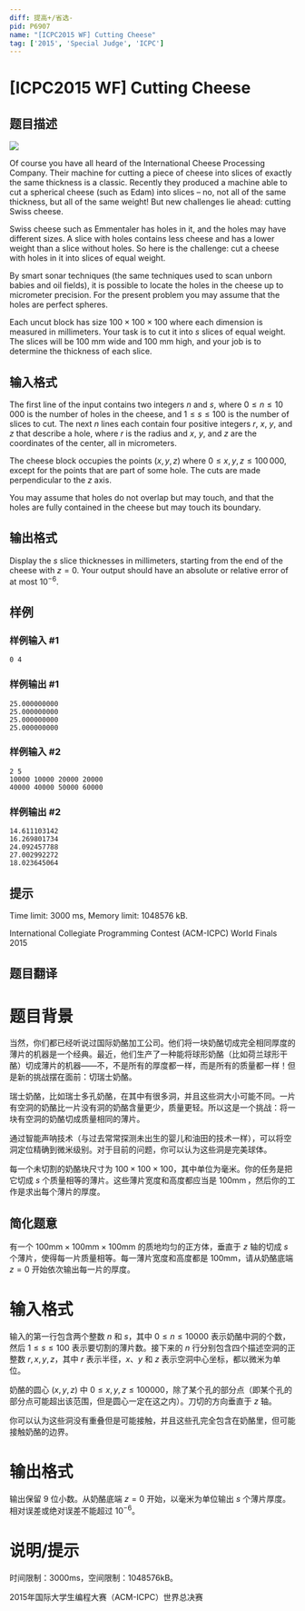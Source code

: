 ```yaml
---
diff: 提高+/省选-
pid: P6907
name: "[ICPC2015 WF] Cutting Cheese"
tag: ['2015', 'Special Judge', 'ICPC']
---
```

# [ICPC2015 WF] Cutting Cheese
## 题目描述

 ![](https://vj.z180.cn/5f637f1053193ffad543787cd8bc5b2a?v=1601501213)  

Of course you have all heard of the International Cheese Processing Company. Their machine for cutting a piece of cheese into slices of exactly the same thickness is a classic. Recently they produced a machine able to cut a spherical cheese (such as Edam) into slices – no, not all of the same thickness, but all of the same weight! But new challenges lie ahead: cutting Swiss cheese. 

Swiss cheese such as Emmentaler has holes in it, and the holes may have different sizes. A slice with holes contains less cheese and has a lower weight than a slice without holes. So here is the challenge: cut a cheese with holes in it into slices of equal weight.

By smart sonar techniques (the same techniques used to scan unborn babies and oil fields), it is possible to locate the holes in the cheese up to micrometer precision. For the present problem you may assume that the holes are perfect spheres.

Each uncut block has size $100 \times 100 \times 100$ where each dimension is measured in millimeters. Your task is to cut it into $s$ slices of equal weight. The slices will be $100$ mm wide and $100$ mm high, and your job is to determine the thickness of each slice.
## 输入格式

The first line of the input contains two integers $n$ and $s$, where $0 \leq n \leq 10\, 000$ is the number of holes in the cheese, and $1 \le s \le 100$ is the number of slices to cut. The next $n$ lines each contain four positive integers $r$, $x$, $y$, and $z$ that describe a hole, where $r$ is the radius and $x$, $y$, and $z$ are the coordinates of the center, all in micrometers.

The cheese block occupies the points $(x,y,z)$ where $0 \le x,y,z \le 100\, 000$, except for the points that are part of some hole. The cuts are made perpendicular to the $z$ axis.

You may assume that holes do not overlap but may touch, and that the holes are fully contained in the cheese but may touch its boundary.
## 输出格式

Display the $s$ slice thicknesses in millimeters, starting from the end of the cheese with $z=0$. Your output should have an absolute or relative error of at most $10^{-6}$.
## 样例

### 样例输入 #1
```
0 4

```
### 样例输出 #1
```
25.000000000
25.000000000
25.000000000
25.000000000

```
### 样例输入 #2
```
2 5
10000 10000 20000 20000
40000 40000 50000 60000

```
### 样例输出 #2
```
14.611103142
16.269801734
24.092457788
27.002992272
18.023645064

```
## 提示

Time limit: 3000 ms, Memory limit: 1048576 kB. 

 International Collegiate Programming Contest (ACM-ICPC) World Finals 2015
## 题目翻译

# 题目背景

当然，你们都已经听说过国际奶酪加工公司。他们将一块奶酪切成完全相同厚度的薄片的机器是一个经典。最近，他们生产了一种能将球形奶酪（比如荷兰球形干酪）切成薄片的机器——不，不是所有的厚度都一样，而是所有的质量都一样！但是新的挑战摆在面前：切瑞士奶酪。

瑞士奶酪，比如瑞士多孔奶酪，在其中有很多洞，并且这些洞大小可能不同。一片有空洞的奶酪比一片没有洞的奶酪含量更少，质量更轻。所以这是一个挑战：将一块有空洞的奶酪切成质量相同的薄片。

通过智能声呐技术（与过去常常探测未出生的婴儿和油田的技术一样），可以将空洞定位精确到微米级别。对于目前的问题，你可以认为这些洞是完美球体。

每一个未切割的奶酪块尺寸为 $100\times100\times100$，其中单位为毫米。你的任务是把它切成 $s$ 个质量相等的薄片。这些薄片宽度和高度都应当是 $100\operatorname{mm}$，然后你的工作是求出每个薄片的厚度。

## 简化题意

有一个 $100 \text{mm} \times 100 \text{mm} \times 100 \text{mm}$ 的质地均匀的正方体，垂直于 $z$ 轴的切成 $s$ 个薄片，使得每一片质量相等。每一薄片宽度和高度都是 $100 \text{mm}$，请从奶酪底端 $z=0$ 开始依次输出每一片的厚度。

# 输入格式

输入的第一行包含两个整数 $n$ 和 $s$，其中 $0 \leq n \leq 10000$ 表示奶酪中洞的个数，然后 $1 \le s \le 100$ 表示要切割的薄片数。接下来的 $n$ 行分别包含四个描述空洞的正整数 $r,x,y,z$，其中 $r$ 表示半径，$x$、$y$ 和 $z$ 表示空洞中心坐标，都以微米为单位。

奶酪的圆心 $(x,y,z)$ 中 $0 \le x,y,z \le 100000$，除了某个孔的部分点（即某个孔的部分点可能超出该范围，但是圆心一定在这之内）。刀切的方向垂直于 $z$ 轴。

你可以认为这些洞没有重叠但是可能接触，并且这些孔完全包含在奶酪里，但可能接触奶酪的边界。

# 输出格式

输出保留 $9$ 位小数。从奶酪底端 $z=0$ 开始，以毫米为单位输出 $s$ 个薄片厚度。相对误差或绝对误差不能超过 $10^{-6}$。

# 说明/提示

时间限制：$3000 \text{ms}$，空间限制：$1048576\text{kB}$。

2015年国际大学生编程大赛（ACM-ICPC）世界总决赛
